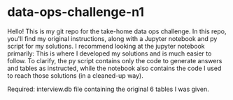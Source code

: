 # data-ops-challenge-n1
Hello! This is my git repo for the take-home data ops challenge. In this repo, you'll find my original instructions, along with a Jupyter notebook and py script for my solutions. I recommend looking at the jupyter notebook primarily: This is where I developed my solutions and is much easier to follow. To clarify, the py script contains only the code to generate answers and tables as instructed, while the notebook also contains the code I used to reach those solutions (in a cleaned-up way).

Required: interview.db file containing the original 6 tables I was given.
